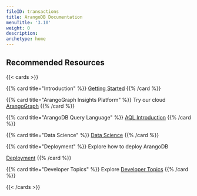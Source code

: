 ```yaml
---
fileID: transactions
title: ArangoDB Documentation
menuTitle: '3.10'
weight: 0
description: 
archetype: home
---
```


## Recommended Resources
{{< cards >}}

{{% card title="Introduction" %}}
[Getting Started](introduction/getting-started/)
{{% /card %}}

{{% card title="ArangoGraph Insights Platform" %}}
Try our cloud
[ArangoGraph](arangograph/)
{{% /card %}}

{{% card title="ArangoDB Query Language" %}}
[AQL Introduction](aql/)
{{% /card %}}

{{% card title="Data Science" %}}
[Data Science](data-science/)
{{% /card %}}

{{% card title="Deployment" %}}
Explore how to deploy ArangoDB

[Deployment](deploying/)
{{% /card %}}

{{% card title="Developer Topics" %}}
Explore
[Developer Topics](developer/)
{{% /card %}}

{{< /cards >}}